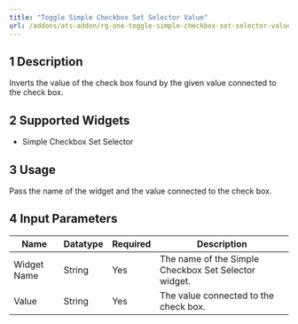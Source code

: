 ```yaml
---
title: "Toggle Simple Checkbox Set Selector Value"
url: /addons/ats-addon/rg-one-toggle-simple-checkbox-set-selector-value/
---
```


## 1 Description

Inverts the value of the check box found by the given value connected to the check box.

## 2 Supported Widgets

* Simple Checkbox Set Selector

## 3 Usage

Pass the name of the widget and the value connected to the check box.

## 4 Input Parameters

Name | Datatype | Required | Description
---- | -------- | -------- | ---------------
Widget Name | String | Yes | The name of the Simple Checkbox Set Selector widget.
Value | String | Yes | The value connected to the check box.
